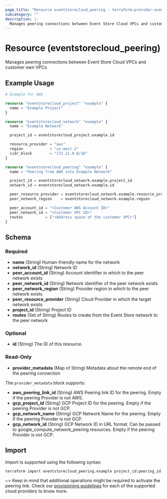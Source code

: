 ```yaml
---
page_title: "Resource eventstorecloud_peering - terraform-provider-eventstorecloud"
subcategory: ""
description: |-
  Manages peering connections between Event Store Cloud VPCs and customer own VPCs
---
```


# Resource (eventstorecloud_peering)

Manages peering connections between Event Store Cloud VPCs and customer own VPCs

## Example Usage

```terraform
# Example for AWS

resource "eventstorecloud_project" "example" {
  name = "Example Project"
}

resource "eventstorecloud_network" "example" {
  name = "Example Network"

  project_id = eventstorecloud_project.example.id

  resource_provider = "aws"
  region            = "us-west-2"
  cidr_block        = "172.21.0.0/16"
}

resource "eventstorecloud_peering" "example" {
  name = "Peering from AWS into Example Network"

  project_id = eventstorecloud_network.example.project_id
  network_id = eventstorecloud_network.example.id

  peer_resource_provider = eventstorecloud_network.example.resource_provider
  peer_network_region    = eventstorecloud_network.example.region

  peer_account_id = "<Customer AWS Account ID>"
  peer_network_id = "<Customer VPC ID>"
  routes          = ["<Address space of the customer VPC>"]
}
```

<!-- schema generated by tfplugindocs -->

## Schema

### Required

- **name** (String) Human-friendly name for the network
- **network_id** (String) Network ID
- **peer_account_id** (String) Account identifier in which to the peer network exists
- **peer_network_id** (String) Network identifier of the peer network exists
- **peer_network_region** (String) Provider region in which to the peer network exists
- **peer_resource_provider** (String) Cloud Provider in which the target network exists
- **project_id** (String) Project ID
- **routes** (Set of String) Routes to create from the Event Store network to the peer network

### Optional

- **id** (String) The ID of this resource.

### Read-Only

- **provider_metadata** (Map of String) Metadata about the remote end of the peering connection

The `provider_metadata` block supports:

* **aws_peering_link_id** (String) AWS Peering link ID for the peering. Empty if the peering Provider is not AWS.
* **gcp_project_id** (String) GCP Project ID for the peering. Empty if the peering Provider is not GCP.
* **gcp_network_name** (String) GCP Network Name for the peering. Empty if the peering Provider is not GCP.
* **gcp_network_id** (String) GCP Network ID in URL format. Can be passed to google_compute_network_peering resources. Empty if the peering Provider is not GCP.

## Import

Import is supported using the following syntax:

```shell
terraform import eventstorecloud_peering.example project_id:peering_id
```

~> Keep in mind that additional operations might be required to activate the peering link. Check our [provisioning guidelines](https://developers.eventstore.com/cloud/provision/) for each of the supported cloud providers to know more.
